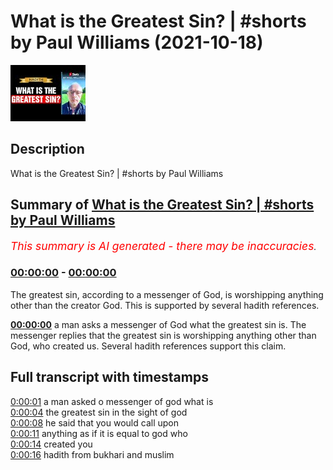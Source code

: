 # What is the Greatest Sin? | #shorts by Paul Williams (2021-10-18)

![alt What is the Greatest Sin? | #shorts by Paul Williams](cC2nqEOhlbc.jpg "What is the Greatest Sin? | #shorts by Paul Williams")

## Description

What is the Greatest Sin? | #shorts by Paul Williams

## Summary of [What is the Greatest Sin? | #shorts by Paul Williams](https://www.youtube.com/watch?v=cC2nqEOhlbc)


*<span style="color:red; font-size:125%">This summary is AI generated - there may be inaccuracies</span>. [](/)*

### [00:00:00](https://www.youtube.com/watch?v=cC2nqEOhlbc&t=0) - [00:00:00](https://www.youtube.com/watch?v=cC2nqEOhlbc&t=0)

The greatest sin, according to a messenger of God, is worshipping anything other than the creator God. This is supported by several hadith references.

**[00:00:00](https://www.youtube.com/watch?v=cC2nqEOhlbc&t=0)**  a man asks a messenger of God what the greatest sin is. The messenger replies that the greatest sin is worshipping anything other than God, who created us. Several hadith references support this claim.

## Full transcript with timestamps

[0:00:01](https://youtu.be/cC2nqEOhlbc?t=1) a man asked o messenger of god what is  
[0:00:04](https://youtu.be/cC2nqEOhlbc?t=4) the greatest sin in the sight of god  
[0:00:08](https://youtu.be/cC2nqEOhlbc?t=8) he said that you would call upon  
[0:00:11](https://youtu.be/cC2nqEOhlbc?t=11) anything as if it is equal to god who  
[0:00:14](https://youtu.be/cC2nqEOhlbc?t=14) created you  
[0:00:16](https://youtu.be/cC2nqEOhlbc?t=16) hadith from bukhari and muslim  
